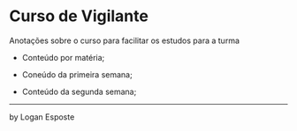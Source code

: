 # Curso de Vigilante

Anotações sobre o curso para facilitar os estudos para a turma 

* Conteúdo por matéria;

* Coneúdo da primeira semana;
* Conteúdo da segunda semana;

---
by Logan Esposte
